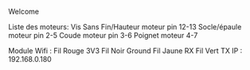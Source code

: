 Welcome

Liste des moteurs:
    Vis Sans Fin/Hauteur moteur pin 12-13
    Socle/épaule moteur pin 2-5
    Coude moteur pin 3-6
    Poignet moteur 4-7

Module Wifi :
    Fil Rouge 3V3
    Fil Noir Ground
    Fil Jaune RX
    Fil Vert TX
    IP : 192.168.0.180